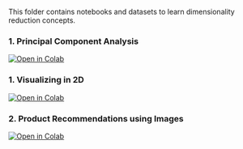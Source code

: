This folder contains notebooks and datasets to learn dimensionality reduction concepts.

### 1. Principal Component Analysis

[![Open in Colab](https://colab.research.google.com/assets/colab-badge.svg)](https://colab.research.google.com/github/manaranjanp/ISB_MLUL/blob/main/pca/Singular_Value_Decomposition_v1.ipynb)


### 1. Visualizing in 2D

[![Open in Colab](https://colab.research.google.com/assets/colab-badge.svg)](https://colab.research.google.com/github/manaranjanp/ISB_MLUL/blob/main/pca/PCA_Visualization_2D_v1.ipynb)


### 2. Product Recommendations using Images 

[![Open in Colab](https://colab.research.google.com/assets/colab-badge.svg)](https://colab.research.google.com/github/manaranjanp/ISB_MLUL/blob/main/pca/Product%20Recommendation%20using%20PCA.ipynb)
